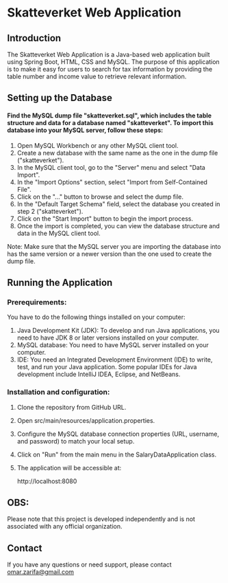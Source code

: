 # Skatteverket Web Application

## Introduction
The Skatteverket Web Application is a Java-based web application built using Spring Boot, HTML, CSS and MySQL. The purpose of this application is to make it easy for users to search for tax information by providing the table number and income value to retrieve relevant information.

## Setting up the Database

#### Find the MySQL dump file "skatteverket.sql", which includes the table structure and data for a database named "skatteverket". To import this database into your MySQL server, follow these steps:

1. Open MySQL Workbench or any other MySQL client tool.
2. Create a new database with the same name as the one in the dump file ("skatteverket").
3. In the MySQL client tool, go to the "Server" menu and select "Data Import".
4. In the "Import Options" section, select "Import from Self-Contained File".
5. Click on the "..." button to browse and select the dump file.
6. In the "Default Target Schema" field, select the database you created in step 2 ("skatteverket").
7. Click on the "Start Import" button to begin the import process.
8. Once the import is completed, you can view the database structure and data in the MySQL client tool.

Note: Make sure that the MySQL server you are importing the database into has the same version or a newer version than the one used to create the dump file.

## Running the Application

### Prerequirements:
You have to do the following things installed on your computer:
1. Java Development Kit (JDK): To develop and run Java applications, you need to have JDK 8 or later versions installed on your computer.
2. MySQL database: You need to have MySQL server installed on your computer.
3. IDE: You need an Integrated Development Environment (IDE) to write, test, and run your Java application. Some popular IDEs for Java development include IntelliJ IDEA, Eclipse, and NetBeans.

### Installation and configuration:
1. Clone the repository from GitHub URL.
2. Open src/main/resources/application.properties.
3. Configure the MySQL database connection properties (URL, username, and password) to match your local setup.
4. Click on "Run" from the main menu in the SalaryDataApplication class.
5. The application will be accessible at:


    http://localhost:8080

## OBS:
Please note that this project is developed independently and is not associated with any official organization.


## Contact

If you have any questions or need support, please contact omar.zarifa@gmail.com
